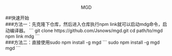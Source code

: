 <p align="center"><a src="javascript:;" target="_blank">MGD</a></p>
##快速开始
<br>
###方法一：先克隆下仓库，然后进入仓库执行npm link就可以启动mdg命令，启动编译器。
```
git clone https://github.com/Jsnows/mgd.git
cd path/to/mgd
npm link 
mdg
```
<br>
###方法二：直接使用sudo npm install -g mgd
```
sudo npm install -g mgd
mgd
```

